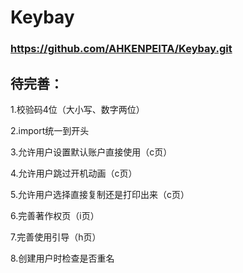 # Keybay

### https://github.com/AHKENPEITA/Keybay.git

## 待完善：

1.校验码4位（大小写、数字两位）

2.import统一到开头

3.允许用户设置默认账户直接使用（c页）

4.允许用户跳过开机动画（c页）

5.允许用户选择直接复制还是打印出来（c页）

6.完善著作权页（i页）

7.完善使用引导（h页）

8.创建用户时检查是否重名

